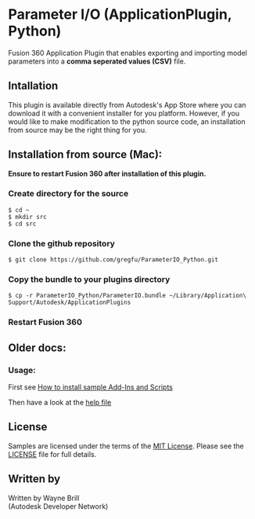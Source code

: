 # Parameter I/O (ApplicationPlugin, Python)
Fusion 360 Application Plugin that enables exporting and importing 
model parameters into a  **comma seperated values (CSV)** file.

## Intallation

This plugin is available directly from Autodesk's App Store where you can
download it with a convenient installer for you platform. However, if you 
would like to make modification to the python source code, an installation
from source may be the right thing for you.


## Installation from source (Mac):

**Ensure to restart Fusion 360 after installation of this plugin.**

### Create directory for the source

```
$ cd ~
$ mkdir src
$ cd src
```

### Clone the github repository

```
$ git clone https://github.com/gregfu/ParameterIO_Python.git
```


### Copy the bundle to your plugins directory
```
$ cp -r ParameterIO_Python/ParameterIO.bundle ~/Library/Application\ Support/Autodesk/ApplicationPlugins
```

### Restart Fusion 360


## Older docs:

### Usage:

First see [How to install sample Add-Ins and Scripts](https://rawgit.com/AutodeskFusion360/AutodeskFusion360.github.io/master/Installation.html)

Then have a look at the [help file](https://rawgit.com/AutodeskFusion360/ParameterIO_Python/master/ParameterIO.bundle/Contents/docs/Parameter%20I_O.html)

## License
Samples are licensed under the terms of the [MIT License](http://opensource.org/licenses/MIT). Please see the [LICENSE](LICENSE) file for full details.

## Written by

Written by Wayne Brill <br /> (Autodesk Developer Network)
